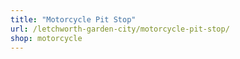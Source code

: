 ```yaml
---
title: "Motorcycle Pit Stop"
url: /letchworth-garden-city/motorcycle-pit-stop/
shop: motorcycle
---
```

